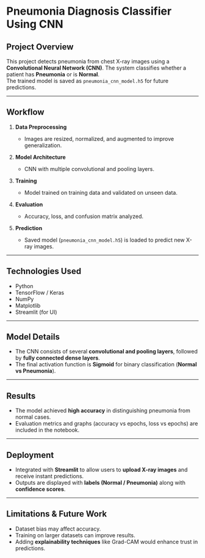 # Pneumonia Diagnosis Classifier Using CNN

## Project Overview
This project detects pneumonia from chest X-ray images using a **Convolutional Neural Network (CNN)**. The system classifies whether a patient has **Pneumonia** or is **Normal**.  
The trained model is saved as `pneumonia_cnn_model.h5` for future predictions.

---

## Workflow
1. **Data Preprocessing**  
   - Images are resized, normalized, and augmented to improve generalization.  

2. **Model Architecture**  
   - CNN with multiple convolutional and pooling layers.  

3. **Training**  
   - Model trained on training data and validated on unseen data.  

4. **Evaluation**  
   - Accuracy, loss, and confusion matrix analyzed.  

5. **Prediction**  
   - Saved model (`pneumonia_cnn_model.h5`) is loaded to predict new X-ray images.  

---

## Technologies Used
- Python  
- TensorFlow / Keras  
- NumPy  
- Matplotlib  
- Streamlit (for UI)  

---

## Model Details
- The CNN consists of several **convolutional and pooling layers**, followed by **fully connected dense layers**.  
- The final activation function is **Sigmoid** for binary classification (**Normal vs Pneumonia**).

---

## Results
- The model achieved **high accuracy** in distinguishing pneumonia from normal cases.  
- Evaluation metrics and graphs (accuracy vs epochs, loss vs epochs) are included in the notebook.

---

## Deployment
- Integrated with **Streamlit** to allow users to **upload X-ray images** and receive instant predictions.  
- Outputs are displayed with **labels (Normal / Pneumonia)** along with **confidence scores**.

---

## Limitations & Future Work
- Dataset bias may affect accuracy.  
- Training on larger datasets can improve results.  
- Adding **explainability techniques** like Grad-CAM would enhance trust in predictions.
